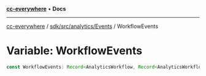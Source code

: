 [**cc-everywhere**](../../../../../index.md) • **Docs**

***

[cc-everywhere](../../../../../index.md) / [sdk/src/analytics/Events](../index.md) / WorkflowEvents

# Variable: WorkflowEvents

```ts
const WorkflowEvents: Record<AnalyticsWorkflow, Record<AnalyticsWorkflowStage, BaseEvent | null>>;
```
